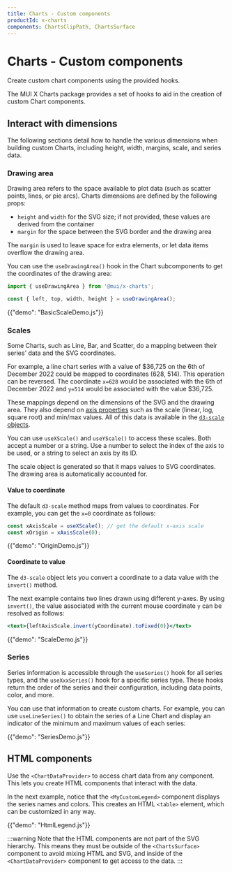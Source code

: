 ```yaml
---
title: Charts - Custom components
productId: x-charts
components: ChartsClipPath, ChartsSurface
---
```


# Charts - Custom components

<p class="description">Create custom chart components using the provided hooks.</p>

The MUI X Charts package provides a set of hooks to aid in the creation of custom Chart components.

## Interact with dimensions

The following sections detail how to handle the various dimensions when building custom Charts, including height, width, margins, scale, and series data.

### Drawing area

Drawing area refers to the space available to plot data (such as scatter points, lines, or pie arcs).
Charts dimensions are defined by the following props:

- `height` and `width` for the SVG size; if not provided, these values are derived from the container
- `margin` for the space between the SVG border and the drawing area

The `margin` is used to leave space for extra elements, or let data items overflow the drawing area.

You can use the `useDrawingArea()` hook in the Chart subcomponents to get the coordinates of the drawing area:

```jsx
import { useDrawingArea } from '@mui/x-charts';

const { left, top, width, height } = useDrawingArea();
```

{{"demo": "BasicScaleDemo.js"}}

### Scales

Some Charts, such as Line, Bar, and Scatter, do a mapping between their series' data and the SVG coordinates.

For example, a line chart series with a value of $36,725 on the 6th of December 2022 could be mapped to coordinates (628, 514).
This operation can be reversed.
The coordinate `x=628` would be associated with the 6th of December 2022 and `y=514` would be associated with the value $36,725.

These mappings depend on the dimensions of the SVG and the drawing area.
They also depend on [axis properties](/x/react-charts/axis/) such as the scale (linear, log, square root) and min/max values.
All of this data is available in the [`d3-scale` objects](https://github.com/d3/d3-scale).

You can use `useXScale()` and `useYScale()` to access these scales.
Both accept a number or a string.
Use a number to select the index of the axis to be used, or a string to select an axis by its ID.

The scale object is generated so that it maps values to SVG coordinates.
The drawing area is automatically accounted for.

#### Value to coordinate

The default `d3-scale` method maps from values to coordinates.
For example, you can get the `x=0` coordinate as follows:

```jsx
const xAxisScale = useXScale(); // get the default x-axis scale
const xOrigin = xAxisScale(0);
```

{{"demo": "OriginDemo.js"}}

#### Coordinate to value

The `d3-scale` object lets you convert a coordinate to a data value with the `invert()` method.

The next example contains two lines drawn using different y-axes.
By using `invert()`, the value associated with the current mouse coordinate `y` can be resolved as follows:

```jsx
<text>{leftAxisScale.invert(yCoordinate).toFixed(0)}</text>
```

{{"demo": "ScaleDemo.js"}}

### Series

Series information is accessible through the `useSeries()` hook for all series types, and the `useXxxSeries()` hook for a specific series type.
These hooks return the order of the series and their configuration, including data points, color, and more.

You can use that information to create custom charts.
For example, you can use `useLineSeries()` to obtain the series of a Line Chart and display an indicator of the minimum and maximum values of each series:

{{"demo": "SeriesDemo.js"}}

## HTML components

Use the `<ChartDataProvider>` to access chart data from any component.
This lets you create HTML components that interact with the data.

In the next example, notice that the `<MyCustomLegend>` component displays the series names and colors.
This creates an HTML `<table>` element, which can be customized in any way.

{{"demo": "HtmlLegend.js"}}

:::warning
Note that the HTML components are not part of the SVG hierarchy.
This means they must be outside of the `<ChartsSurface>` component to avoid mixing HTML and SVG, and inside of the `<ChartDataProvider>` component to get access to the data.
:::
